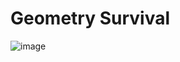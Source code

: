 # Geometry Survival

![image](https://github.com/papsop/geometry-survival/assets/9076709/74e96fc9-ef15-4dbb-b361-5673b83a5927)
